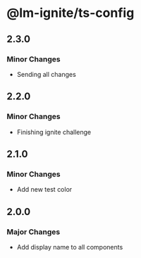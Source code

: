 # @lm-ignite/ts-config

## 2.3.0

### Minor Changes

- Sending all changes

## 2.2.0

### Minor Changes

- Finishing ignite challenge

## 2.1.0

### Minor Changes

- Add new test color

## 2.0.0

### Major Changes

- Add display name to all components
